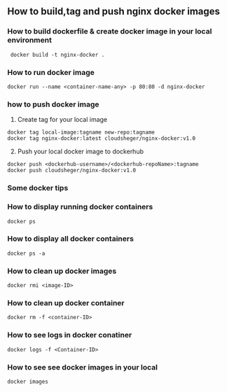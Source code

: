 ## How to build,tag and push nginx docker images

### How to build dockerfile & create docker image in your local environment
```
 docker build -t nginx-docker .
```

### How to run docker image
```
docker run --name <container-name-any> -p 80:80 -d nginx-docker
```

### how to push docker image

1. Create tag for your local image
```
docker tag local-image:tagname new-repo:tagname
docker tag nginx-docker:latest cloudsheger/nginx-docker:v1.0
```
2. Push your local docker image to dockerhub


```
docker push <dockerhub-username>/<dockerhub-repoName>:tagname
docker push cloudsheger/nginx-docker:v1.0
```

### Some docker tips

### How to display running docker containers

```
docker ps
```

### How to display all docker containers

```
docker ps -a
```

### How to clean up docker images
```
docker rmi <image-ID>
```
### How to clean up docker container
```
docker rm -f <container-ID>
```

### How to see logs in docker conatiner
```
docker logs -f <Container-ID>
```

### How to see see docker images in your local 
```
docker images
```
